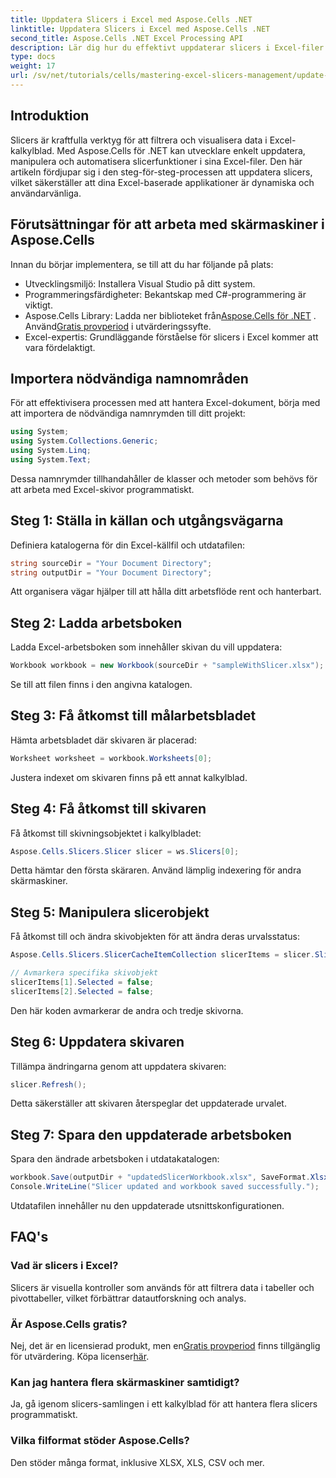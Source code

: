 ```yaml
---
title: Uppdatera Slicers i Excel med Aspose.Cells .NET
linktitle: Uppdatera Slicers i Excel med Aspose.Cells .NET
second_title: Aspose.Cells .NET Excel Processing API
description: Lär dig hur du effektivt uppdaterar slicers i Excel-filer med Aspose.Cells för .NET. Denna omfattande guide leder dig genom varje steg.
type: docs
weight: 17
url: /sv/net/tutorials/cells/mastering-excel-slicers-management/update-slicers-in-excel/
---
```

## Introduktion

Slicers är kraftfulla verktyg för att filtrera och visualisera data i Excel-kalkylblad. Med Aspose.Cells för .NET kan utvecklare enkelt uppdatera, manipulera och automatisera slicerfunktioner i sina Excel-filer. Den här artikeln fördjupar sig i den steg-för-steg-processen att uppdatera slicers, vilket säkerställer att dina Excel-baserade applikationer är dynamiska och användarvänliga.

## Förutsättningar för att arbeta med skärmaskiner i Aspose.Cells

Innan du börjar implementera, se till att du har följande på plats:

- Utvecklingsmiljö: Installera Visual Studio på ditt system.
- Programmeringsfärdigheter: Bekantskap med C#-programmering är viktigt.
- Aspose.Cells Library: Ladda ner biblioteket från[Aspose.Cells för .NET](https://releases.aspose.com/cells/net/) . Använd[Gratis provperiod](https://releases.aspose.com/) i utvärderingssyfte.
- Excel-expertis: Grundläggande förståelse för slicers i Excel kommer att vara fördelaktigt.

## Importera nödvändiga namnområden

För att effektivisera processen med att hantera Excel-dokument, börja med att importera de nödvändiga namnrymden till ditt projekt:

```csharp
using System;
using System.Collections.Generic;
using System.Linq;
using System.Text;
```

Dessa namnrymder tillhandahåller de klasser och metoder som behövs för att arbeta med Excel-skivor programmatiskt.

## Steg 1: Ställa in källan och utgångsvägarna

Definiera katalogerna för din Excel-källfil och utdatafilen:

```csharp
string sourceDir = "Your Document Directory";
string outputDir = "Your Document Directory";
```

Att organisera vägar hjälper till att hålla ditt arbetsflöde rent och hanterbart.

## Steg 2: Ladda arbetsboken

Ladda Excel-arbetsboken som innehåller skivan du vill uppdatera:

```csharp
Workbook workbook = new Workbook(sourceDir + "sampleWithSlicer.xlsx");
```

Se till att filen finns i den angivna katalogen.

## Steg 3: Få åtkomst till målarbetsbladet

Hämta arbetsbladet där skivaren är placerad:

```csharp
Worksheet worksheet = workbook.Worksheets[0];
```

Justera indexet om skivaren finns på ett annat kalkylblad.

## Steg 4: Få åtkomst till skivaren

Få åtkomst till skivningsobjektet i kalkylbladet:

```csharp
Aspose.Cells.Slicers.Slicer slicer = ws.Slicers[0];
```

Detta hämtar den första skäraren. Använd lämplig indexering för andra skärmaskiner.

## Steg 5: Manipulera slicerobjekt

Få åtkomst till och ändra skivobjekten för att ändra deras urvalsstatus:

```csharp
Aspose.Cells.Slicers.SlicerCacheItemCollection slicerItems = slicer.SlicerCache.SlicerCacheItems;

// Avmarkera specifika skivobjekt
slicerItems[1].Selected = false;
slicerItems[2].Selected = false;
```

Den här koden avmarkerar de andra och tredje skivorna.

## Steg 6: Uppdatera skivaren

Tillämpa ändringarna genom att uppdatera skivaren:

```csharp
slicer.Refresh();
```

Detta säkerställer att skivaren återspeglar det uppdaterade urvalet.

## Steg 7: Spara den uppdaterade arbetsboken

Spara den ändrade arbetsboken i utdatakatalogen:

```csharp
workbook.Save(outputDir + "updatedSlicerWorkbook.xlsx", SaveFormat.Xlsx);
Console.WriteLine("Slicer updated and workbook saved successfully.");
```

Utdatafilen innehåller nu den uppdaterade utsnittskonfigurationen.

## FAQ's

### Vad är slicers i Excel?

Slicers är visuella kontroller som används för att filtrera data i tabeller och pivottabeller, vilket förbättrar datautforskning och analys.

### Är Aspose.Cells gratis?

 Nej, det är en licensierad produkt, men en[Gratis provperiod](https://releases.aspose.com/) finns tillgänglig för utvärdering. Köpa licenser[här](https://purchase.aspose.com/buy).

### Kan jag hantera flera skärmaskiner samtidigt?

Ja, gå igenom slicers-samlingen i ett kalkylblad för att hantera flera slicers programmatiskt.

### Vilka filformat stöder Aspose.Cells?

Den stöder många format, inklusive XLSX, XLS, CSV och mer.